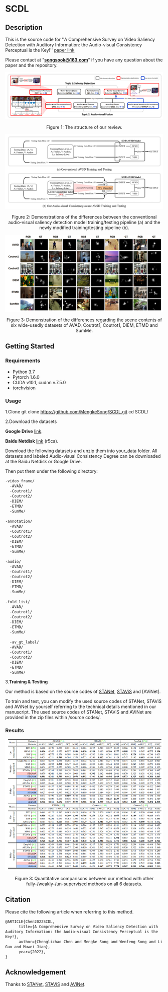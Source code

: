 # SCDL
## Description 
This is the source code for ''A Comprehensive Survey on Video Saliency Detection with Auditory Information: the Audio-visual Consistency Perceptual is the Key!''
 [paper link](https://ieeexplore.ieee.org/document/9874810 ("paper link"))
 
Please contact at "**songsook@163.com**" if you have any question about the paper and the repository.

![alt](https://github.com/MengkeSong/SCDL/blob/main/img/review%20architecture.png)
<p align="center">Figure 1: The structure of our review.</p>

![alt](https://github.com/MengkeSong/SCDL/blob/main/img/pipeline.png)
<p align="center">Figure 2: Demonstrations of the differences between the conventional audio-visual saliency detection model training/testing pipeline (a) and the newly modified training/testing pipeline (b).</p>

![alt](https://github.com/MengkeSong/SCDL/blob/main/img/visual.png)
<p align="center">Figure 3: Demonstration of the differences regarding the scene contents of six wide-usedly datasets of AVAD, Coutrot1, Coutrot1, DIEM, ETMD and SumMe.</p>

## Getting Started
### Requirements
* Python 3.7
* Pytorch 1.6.0
* CUDA v10.1, cudnn v.7.5.0
* torchvision

### Usage
1.Clone
git clone https://github.com/MengkeSong/SCDL.git
cd SCDL/

2.Download the datasets

**Google Drive** [link]([https://pan.baidu.com/s/1eqesDvK-7KUKL2VBshct6A](https://drive.google.com/drive/folders/1Zgfe9pr4sryJrWGlIYw-sl4u2_pn3gre?usp=sharing) "data link").

**Baidu Netdisk** [link](https://pan.baidu.com/s/1eqesDvK-7KUKL2VBshct6A "data link") (r5ca).

Download the following datasets and unzip them into your_data folder. All datasets and labeled Audio-visual Consistency Degree can be downloaded at the Baidu Netdisk or Google Drive. 

Then put them under the following directory:
```
-video_frame/
  -AVAD/
  -Coutrot1/
  -Coutrot2/
  -DIEM/
  -ETMD/
  -SumMe/

-annotation/
  -AVAD/
  -Coutrot1/
  -Coutrot2/
  -DIEM/
  -ETMD/
  -SumMe/

-audio/
  -AVAD/
  -Coutrot1/
  -Coutrot2/
  -DIEM/
  -ETMD/
  -SumMe/

-fold_list/
  -AVAD/
  -Coutrot1/
  -Coutrot2/
  -DIEM/
  -ETMD/
  -SumMe/
  
  -av_gt_label/
  -AVAD/
  -Coutrot1/
  -Coutrot2/
  -DIEM/
  -ETMD/
  -SumMe/
```

3.**Training & Testing**

Our method is based on the source codes of [STANet](https://github.com/guotaowang/STANet), [STAViS](https://github.com/atsiami/STAViS) and [AViNet].

To train and test, you can modify the used source codes of STANet, STAViS and AViNet by yourself referring to the technical details mentioned in our manuscript. The used source codes of STANet, STAViS and AViNet are provided in the zip files within /source codes/.

### Results
![alt](https://github.com/MengkeSong/SCDL/blob/main/img/quantititive%20results.png)
<p align="center">Figure 3: Quantitative comparisons between our method with other fully-/weakly-/un-supervised methods on all 6 datasets.</p>

## Citation
Please cite the following article when referring to this method.
```
@ARTICLE{Chen2022SCDL,
      title={A Comprehensive Survey on Video Saliency Detection with Auditory Information: the Audio-visual Consistency Perceptual is the Key!}, 
      author={Chenglizhao Chen and Mengke Song and Wenfeng Song and Li Guo and Muwei Jian},
      year={2022},
}
```

## Acknowledgement 
Thanks to [STANet](https://github.com/guotaowang/STANet), [STAViS](https://github.com/atsiami/STAViS) and [AViNet](https://github.com/samyak0210/ViNet).
